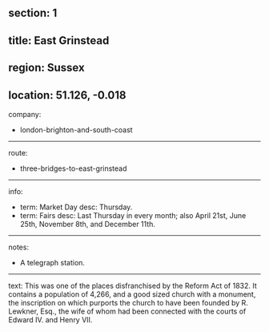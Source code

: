 section: 1
----
title: East Grinstead
----
region: Sussex
----
location: 51.126, -0.018
----
company:
- london-brighton-and-south-coast
----
route:
- three-bridges-to-east-grinstead
----
info:
- term: Market Day
  desc: Thursday.
- term: Fairs
  desc: Last Thursday in every month; also April 21st, June 25th, November 8th, and December 11th.
----
notes:
- A telegraph station.
----
text: This was one of the places disfranchised by the Reform Act of 1832. It contains a population of 4,266, and a good sized church with a monument, the inscription on which purports the church to have been founded by R. Lewkner, Esq., the wife of whom had been connected with the courts of Edward IV. and Henry VII.
